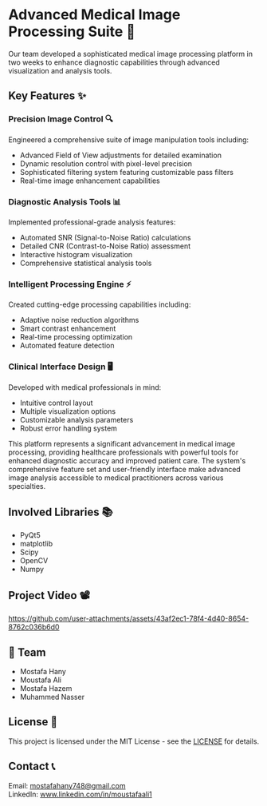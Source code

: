 # Advanced Medical Image Processing Suite 🏥
Our team developed a sophisticated medical image processing platform in two weeks to enhance diagnostic capabilities through advanced visualization and analysis tools.
## Key Features ✨
### Precision Image Control 🔍
Engineered a comprehensive suite of image manipulation tools including:

- Advanced Field of View adjustments for detailed examination
- Dynamic resolution control with pixel-level precision
- Sophisticated filtering system featuring customizable pass filters
- Real-time image enhancement capabilities

### Diagnostic Analysis Tools 📊
Implemented professional-grade analysis features:

- Automated SNR (Signal-to-Noise Ratio) calculations
- Detailed CNR (Contrast-to-Noise Ratio) assessment
- Interactive histogram visualization
- Comprehensive statistical analysis tools

### Intelligent Processing Engine ⚡
Created cutting-edge processing capabilities including:

- Adaptive noise reduction algorithms
- Smart contrast enhancement
- Real-time processing optimization
- Automated feature detection

### Clinical Interface Design 🖥️
Developed with medical professionals in mind:

- Intuitive control layout
- Multiple visualization options
- Customizable analysis parameters
- Robust error handling system

This platform represents a significant advancement in medical image processing, providing healthcare professionals with powerful tools for enhanced diagnostic accuracy and improved patient care. 
The system's comprehensive feature set and user-friendly interface make advanced image analysis accessible to medical practitioners across various specialties.

## Involved Libraries 📚 
- PyQt5
- matplotlib
- Scipy
- OpenCV
- Numpy

## Project Video 📽️

https://github.com/user-attachments/assets/43af2ec1-78f4-4d40-8654-8762c036b6d0


## 🦸 Team
- Mostafa Hany
- Moustafa Ali
- Mostafa Hazem
- Muhammed Nasser

## License 🧾
This project is licensed under the MIT License - see the [LICENSE](https://github.com/MH06M/Python-based-Image-Viewer/blob/main/LICENSE) for details.

## Contact 📞
Email: mostafahany748@gmail.com <br>
LinkedIn: www.linkedin.com/in/moustafaali1


